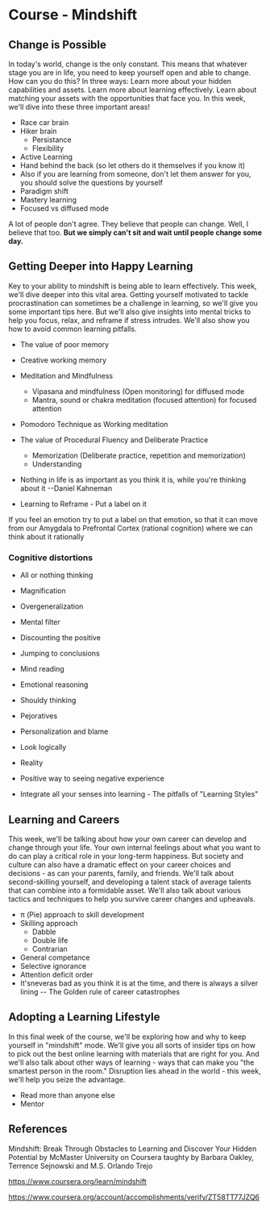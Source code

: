 # Course - Mindshift

## Change is Possible

In today's world, change is the only constant. This means that whatever stage you are in life, you need to keep yourself open and able to change. How can you do this? In three ways: Learn more about your hidden capabilities and assets. Learn more about learning effectively. Learn about matching your assets with the opportunities that face you. In this week, we'll dive into these three important areas!

- Race car brain
- Hiker brain
    - Persistance
    - Flexibility
- Active Learning
- Hand behind the back (so let others do it themselves if you know it)
- Also if you are learning from someone, don't let them answer for you, you should solve the questions by yourself
- Paradigm shift
- Mastery learning
- Focused vs diffused mode

A lot of people don't agree. They believe that people can change. Well, I believe that too. **But we simply can't sit and wait until people change some day.**

## Getting Deeper into Happy Learning

Key to your ability to mindshift is being able to learn effectively. This week, we'll dive deeper into this vital area. Getting yourself motivated to tackle procrastination can sometimes be a challenge in learning, so we'll give you some important tips here. But we'll also give insights into mental tricks to help you focus, relax, and reframe if stress intrudes. We'll also show you how to avoid common learning pitfalls.

- The value of poor memory
- Creative working memory
- Meditation and Mindfulness
    - Vipasana and mindfulness (Open monitoring) for diffused mode
    - Mantra, sound or chakra meditation (focused attention) for focused attention
- Pomodoro Technique as Working meditation

- The value of Procedural Fluency and Deliberate Practice
    - Memorization (Deliberate practice, repetition and memorization)
    - Understanding
- Nothing in life is as important as you think it is, while you're thinking about it --Daniel Kahneman
- Learning to Reframe - Put a label on it

If you feel an emotion try to put a label on that emotion, so that it can move from our Amygdala to Prefrontal Cortex (rational cognition) where we can think about it rationally

### Cognitive distortions

- All or nothing thinking
- Magnification
- Overgeneralization
- Mental filter
- Discounting the positive
- Jumping to conclusions
- Mind reading
- Emotional reasoning
- Shouldy thinking
- Pejoratives
- Personalization and blame

- Look logically
- Reality
- Positive way to seeing negative experience

- Integrate all your senses into learning - The pitfalls of "Learning Styles"

## Learning and Careers

This week, we'll be talking about how your own career can develop and change through your life. Your own internal feelings about what you want to do can play a critical role in your long-term happiness. But society and culture can also have a dramatic effect on your career choices and decisions - as can your parents, family, and friends. We'll talk about second-skilling yourself, and developing a talent stack of average talents that can combine into a formidable asset. We'll also talk about various tactics and techniques to help you survive career changes and upheavals.

- π (Pie) approach to skill development
- Skilling approach
    - Dabble
    - Double life
    - Contrarian
- General competance
- Selective ignorance
- Attention deficit order
- It'sneveras bad as you think it is at the time, and there is always a silver lining -- The Golden rule of career catastrophes

## Adopting a Learning Lifestyle

In this final week of the course, we'll be exploring how and why to keep yourself in "mindshift" mode. We'll give you all sorts of insider tips on how to pick out the best online learning with materials that are right for you. And we'll also talk about other ways of learning - ways that can make you "the smartest person in the room." Disruption lies ahead in the world - this week, we'll help you seize the advantage.

- Read more than anyone else
- Mentor

## References

Mindshift: Break Through Obstacles to Learning and Discover Your Hidden Potential by McMaster University on Coursera taughty by Barbara Oakley, Terrence Sejnowski and M.S. Orlando Trejo

https://www.coursera.org/learn/mindshift

https://www.coursera.org/account/accomplishments/verify/ZT58TT77JZQ6
